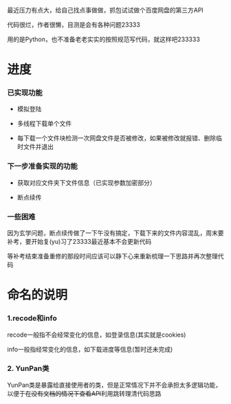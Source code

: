 最近压力有点大，给自己找点事做做，抓包试试做个百度网盘的第三方API

代码很烂，作者很懒，目测是会有各种问题23333

用的是Python，也不准备老老实实的按照规范写代码，就这样吧233333

# 进度

### 已实现功能

+ 模拟登陆

+ 多线程下载单个文件

+ 每下载一个文件块检测一次网盘文件是否被修改，如果被修改就报错、删除临时文件并退出

### 下一步准备实现的功能

+ 获取对应文件夹下文件信息（已实现参数加密部分）

+ 断点续传

### 一些困难
 
因为玄学问题，断点续传做了一下午没有搞定，下载下来的文件内容混乱，周末要补考，要开始复(yu)习了23333最近基本不会更新代码

等补考结束准备重修的那段时间应该可以静下心来重新梳理一下思路并再次整理代码

# 命名的说明

### 1.recode和info

recode一般指不会经常变化的信息，如登录信息(其实就是cookies)

info一般指经常变化的信息，如下载进度等信息(暂时还未完成)

### 2. YunPan类

YunPan类是暴露给直接使用者的类，但是正常情况下并不会承担太多逻辑功能，以便于~~在没有文档的情况下查看API~~利用跳转理清代码思路